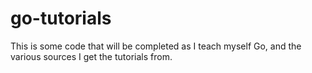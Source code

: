 # go-tutorials
This is some code that will be completed as I teach myself Go, and the various sources I get the tutorials from.
